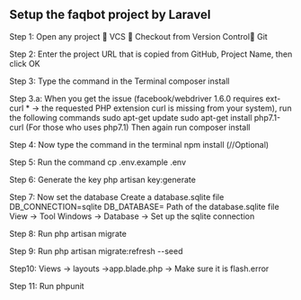 ## Setup the faqbot project by Laravel

 Step 1: Open any project  VCS  Checkout from Version Control Git
 
 Step 2: Enter the project URL that is copied from GitHub, Project Name, then click OK
 
 Step 3: Type the command in the Terminal composer install 
 
 Step 3.a: When you get the  issue (facebook/webdriver 1.6.0 requires ext-curl * -> the requested PHP extension curl is missing from your system), run the following commands
 		   sudo apt-get update
 		   sudo apt-get install php7.1-curl (For those who uses php7.1)
 		   Then again run composer install

 Step 4: Now type the command in the terminal npm install (//Optional)
 
 Step 5: Run the command cp .env.example .env
 
 Step 6: Generate the key php artisan key:generate
 
 Step 7: Now set the database
 	        Create a database.sqlite file
 	        DB_CONNECTION=sqlite
 	        DB_DATABASE= Path of the database.sqlite file
 	        View -> Tool Windows -> Database -> Set up the sqlite connection
 	    
 Step 8: Run php artisan migrate
 
 Step 9: Run php artisan migrate:refresh --seed
 
 Step10: Views -> layouts ->app.blade.php -> Make sure it is flash.error
 
 Step 11: Run phpunit
 	
